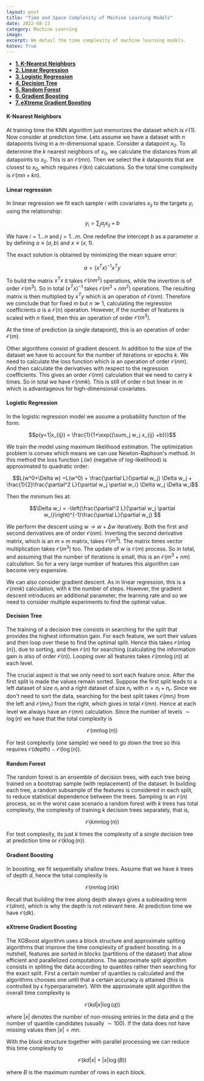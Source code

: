 ```yaml
---
layout: post
title: "Time and Space Complexity of Machine Learning Models"
date: 2022-08-13
category: Machine Learning
image: 
excerpt: We detail the time complexity of machine learning models.
katex: True
---
```


- [**1. K-Nearest Neighbors**](#knn)
- [**2. Linear Regression**](#lr)
- [**3. Logistic Regression**](#lgr)
- [**4. Decision Tree**](#dt)
- [**5. Random Forest**](#rf)
- [**6. Gradient Boosting**](#gb)
- [**7. eXtreme Gradient Boosting**](#xg)

<a name="knn"></a>
#### **K-Nearest Neighbors**

At training time the KNN algorithm just memorizes the dataset which is $\mathcal{O}(1)$. Now consider at prediction time. Lets assume we have a dataset with $n$ datapoints living in a $m$-dimensional space. Consider a datapoint $x_0$. To determine the $k$ nearest neighbors of $x_0$, we calculate the distances from all datapoints to $x_0$. This is an $\mathcal{O}(mn)$. Then we select the $k$ datapoints that are closest to $x_0$, which requires $\mathcal{O}(kn)$ calculations. So the total time complexity  is $\mathcal{O}(mn+kn)$.  


<a name="lr"></a>
#### **Linear regression**

In linear regression we fit each sample $i$ with covariates $x_{ij}$ to the targets $y_i$ using the relationship:

$$y_i = \sum_j a_{j}x_{ij} + b $$

We have $i=1\ldots n$ and $j=1\ldots m$. One redefine the intercept $b$ as a parameter $a$ by defining $a\equiv (a,b)$ and $x\equiv (x,1)$. 

The exact solution is obtained by minimizing the mean square error:

$$a= (x^Tx)^{-1}x^Ty $$

To build the matrix $x^Tx$ it takes $\mathcal{O}(nm^2)$ operations, while the invertion is of order $\mathcal{O}(m^3)$. So in total $(x^Tx)^{-1}$ takes 
$\mathcal{O}(m^3+nm^2)$ operations. The resulting matrix is then multiplied by $x^Ty$ which is an operation of $\mathcal{O}(nm)$. Therefore we conclude that for fixed $m$ but $n\gg 1$, calculating the regression coefficients $a$ is a $\mathcal{O}(n)$ operation. However, if the number of features is scaled with $n$ fixed, then this an operation of order $\mathcal{O}(m^3)$.

At the time of prediction (a single datapoint), this is an operation of order $\mathcal{O}(m)$.

Other algorithms consist of gradient descent. In addition to the size of the dataset we have to account for the number of iterations or epochs $k$. We need to calculate the loss function which is an operation of order $\mathcal{O}(nm)$. And then calculate the derivatives with respect to the regression coefficients. This gives an order $\mathcal{O}(nm)$ calculation that we need to carry $k$ times. So in total we have $\mathcal{O}(nmk)$. This is still of order $n$ but linear in $m$ which is advantageous for high-dimensional covariates.

<a name="lgr"></a>
#### **Logistic Regression**

In the logistic regression model we assume a probability function of the form:

$$p(y=1|x_{ij}) = \frac{1}{1+\exp{(\sum_j w_j x_{ij} +b)}}$$

We train the model using maximum likelihood estimation. The optimization problem is convex which means we can use Newton-Raphson's method. In this method the loss function $L(w)$ (negative of log-likelihood) is approximated to quadratic order:

$$L(w^0+\Delta w)  =L(w^0) + \frac{\partial L}{\partial w_j} \Delta w_j + \frac{1}{2}\frac{\partial^2 L}{\partial w_j \partial w_i} \Delta w_j \Delta w_i$$

Then the minimum lies at:

$$\Delta w_i = -\left(\frac{\partial^2 L}{\partial w_j \partial w_i}\right)^{-1}\frac{\partial L}{\partial w_j} $$

We perform the descent using $w \rightarrow w +\Delta w$ iteratively. Both the first and second derivatives are of order  $\mathcal{O}(nm)$. Inverting the second derivative matrix, which is an $m\times m$ matrix, takes $\mathcal{O}(m^3)$. The matrix times vector multiplication takes $\mathcal{O}(m^3)$ too. The update of $w$ is $\mathcal{O}(m)$ process. So in total, and assuming that the number of iterations is small, this is an $\mathcal{O}(m^3+nm)$ calculation. So for a very large number of features this algorithm can become very expensive.

We can also consider gradient descent. As in linear regression, this is a $\mathcal{O}(nmk)$ calculation, with $k$ the number of steps. However, the gradient descent introduces an additional parameter, the learning rate and so we need to consider multiple experiments to find the optimal value.

<a name="dt"></a>
#### **Decision Tree**

The training of a decision tree consists in searching for the split that provides the highest information gain. For each feature, we sort their values and then loop over these to find the optimal split. Hence this takes $\mathcal{O}(n\log(n))$, due to sorting, and then $\mathcal{O}(n)$ for searching (calculating the information gain is also of order $\mathcal{O}(n)$). Looping over all features takes $\mathcal{O}(mn\log(n))$ at each level. 

The crucial aspect is that we only need to sort each feature once. After the first split is made the values remain sorted. Suppose the first split leads to a left dataset of size $n_l$ and a right dataset of size $n_r$ with $n=n_l+n_r$. Since we don't need to sort the data, searching for the best split takes $\mathcal{O}(mn_l)$ from the left and $\mathcal{O}(mn_r)$ from the right, which gives in total $\mathcal{O}(mn)$. Hence at each level we always have an $\mathcal{O}(mn)$ calculation. Since the number of levels $\sim \log(n)$ we have that the total complexity is

$$\mathcal{O}(mn\log(n))$$

For test complexity (one sample) we need to go down the tree so this requires $\mathcal{O}(\text{depth})\sim \mathcal{O}(\log(n))$.

<a name="rf"></a>
#### **Random Forest**

The random forest is an ensemble of decision trees, with each tree being trained on a bootstrap sample (with replacement) of the dataset. In building each tree, a random subsample of the features is considered in each split, to reduce statistical dependence between the trees. Sampling is an $\mathcal{O}(n)$ process, so in the worst case scenario a random forest with $k$ trees has total complexity, the complexity of training $k$ decision trees separately, that is, 

$$\mathcal{O}(kmn\log(n))$$

For test complexity, its just $k$ times the complexity of a single decision tree at prediction time or $\mathcal{O}(k\log(n))$.

<a name="gb"></a>
#### **Gradient Boosting**

In boosting, we fit sequentially shallow trees. Assume that we have $k$ trees of depth $d$, hence the total complexity is 

$$\mathcal{O}(mn\log(n)k)$$

Recall that building the tree along depth always gives a subleading term $\mathcal{O}(dmn)$, which is why the depth is not relevant here. At prediction time we have $\mathcal{O}(dk)$.

<a name="xg"></a>
#### **eXtreme Gradient Boosting**

The XGBoost algorithm uses a block structure and approximate spliting algorithms that improve the time complexity of gradient boosting. In a nutshell, features are sorted in blocks (partitions of the dataset) that allow efficient and parallelized computations. The approximate split algorithm consists in spliting the data according to quantiles rather then searching for the exact split. First a certain number of quantiles is calculated and the algorithms chooses one until that a certain accuracy is attained (this is controlled by $\epsilon$ hyperparameter). With the approximate split algorithm the overall time complexity is 

$$\mathcal{O}(kd|x|\log(q))$$

where $|x|$ 
denotes the number of non-missing entries in the data and $q$ the number of quantile candidates (usually $\sim 100$). If the data does not have missing values then 
$|x|=mn$.

With the block structure together with parallel processing we can reduce this time complexity to

$$\mathcal{O}(kd|x| + |x|\log(B))$$

where $B$ is the maximum number of rows in each block.